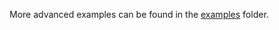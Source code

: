 More advanced examples can be found in the [examples](https://github.com/iotaledger/wallet.rs/tree/develop/bindings/python/native/examples) folder.